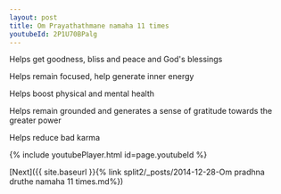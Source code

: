 ```yaml
---
layout: post
title: Om Prayathathmane namaha 11 times
youtubeId: 2P1U70BPalg
---
```

 
 
Helps get goodness, bliss and peace and God's blessings
 
Helps remain focused, help generate inner energy 
 
Helps boost physical and mental health 
 
Helps remain grounded and generates a sense of gratitude towards the greater power 
 
Helps reduce bad karma
 
 
 
 


{% include youtubePlayer.html id=page.youtubeId %}
 
[Next]({{ site.baseurl }}{% link  split2/_posts/2014-12-28-Om pradhna druthe namaha 11 times.md%})
 
